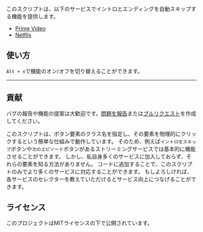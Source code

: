 このスクリプトは、以下のサービスでイントロとエンディングを自動スキップする機能を提供します。

- [Prime Video](https://amazon.co.jp/gp/video/storefront)
- [Netflix](https://netflix.com)

## 使い方

`Alt + n`で機能のオン/オフを切り替えることができます。

---

## 貢献

バグの報告や機能の提案は大歓迎です。[問題を報告](https://github.com/yossy17/streaming-video-skipper/issues)または[プルリクエスト](https://github.com/yossy17/streaming-video-skipper/pulls)を作成してください。

このスクリプトは、ボタン要素のクラス名を指定し、その要素を物理的にクリックするという簡単な仕組みで動作しています。
そのため、例えば`イントロをスキップ`ボタンや`次のエピソード`ボタンがあるストリーミングサービスでは基本的に機能させることができます。
しかし、私自身多くのサービスに加入しておらず、それらの要素を知る方法がありません。
コードに追加することで、このスクリプトのみでより多くのサービスに対応することができます。
もしよろしければ、各サービスのセレクターを教えていただけるとサービス向上につなげることができます。

## ライセンス

このプロジェクトはMITライセンスの下で公開されています。
